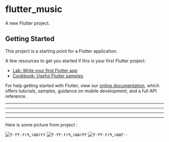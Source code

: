 # flutter_music

A new Flutter project.

## Getting Started

This project is a starting point for a Flutter application.

A few resources to get you started if this is your first Flutter project:

- [Lab: Write your first Flutter app](https://flutter.dev/docs/get-started/codelab)
- [Cookbook: Useful Flutter samples](https://flutter.dev/docs/cookbook)

For help getting started with Flutter, view our
[online documentation](https://flutter.dev/docs), which offers tutorials,
samples, guidance on mobile development, and a full API reference.


******************************************
******************************************  
******************************************  
****************************************** 

Here is some picture from project : 



![۲۰۲۲۰۶۱۹_۱۵۵۱۲۶](https://user-images.githubusercontent.com/95580073/174478801-ca19e83a-ddbf-4dba-9cda-e6fdfd1e0d3c.jpg)
![۲۰۲۲۰۶۱۹_۱۵۵۱۴۲](https://user-images.githubusercontent.com/95580073/174478803-1495029f-9dc1-420c-b3a6-4015ba6edd14.jpg)
![۲۰۲۲۰۶۱۹_۱۵۵۲۰۰](https://user-images.githubusercontent.com/95580073/174478804-aa165ef1-1968-4cc5-a677-7218822f016e.jpg)

